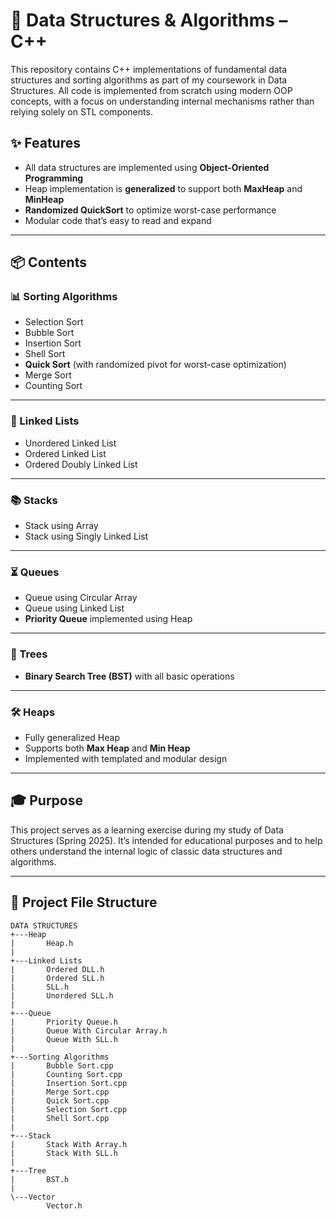# 🧠 Data Structures & Algorithms – C++

This repository contains C++ implementations of fundamental data structures and sorting algorithms as part of my coursework in Data Structures. All code is implemented from scratch using modern OOP concepts, with a focus on understanding internal mechanisms rather than relying solely on STL components.

## ✨ Features

- All data structures are implemented using **Object-Oriented Programming**
- Heap implementation is **generalized** to support both **MaxHeap** and **MinHeap**
- **Randomized QuickSort** to optimize worst-case performance
- Modular code that’s easy to read and expand

---

## 📦 Contents

### 📊 Sorting Algorithms
- Selection Sort
- Bubble Sort
- Insertion Sort
- Shell Sort
- **Quick Sort** (with randomized pivot for worst-case optimization)
- Merge Sort
- Counting Sort

---

### 🔗 Linked Lists
- Unordered Linked List
- Ordered Linked List
- Ordered Doubly Linked List

---

### 📚 Stacks
- Stack using Array
- Stack using Singly Linked List

---

### ⏳ Queues
- Queue using Circular Array
- Queue using Linked List
- **Priority Queue** implemented using Heap

---

### 🌳 Trees
- **Binary Search Tree (BST)** with all basic operations

---

### 🛠️ Heaps
- Fully generalized Heap
- Supports both **Max Heap** and **Min Heap**
- Implemented with templated and modular design

---

## 🎓 Purpose

This project serves as a learning exercise during my study of Data Structures (Spring 2025). It’s intended for educational purposes and to help others understand the internal logic of classic data structures and algorithms.

---

## 📁 Project File Structure

```
DATA STRUCTURES
+---Heap
|       Heap.h
|       
+---Linked Lists
|       Ordered DLL.h
|       Ordered SLL.h
|       SLL.h
|       Unordered SLL.h
|       
+---Queue
|       Priority Queue.h
|       Queue With Circular Array.h
|       Queue With SLL.h
|       
+---Sorting Algorithms
|       Bubble Sort.cpp
|       Counting Sort.cpp
|       Insertion Sort.cpp
|       Merge Sort.cpp
|       Quick Sort.cpp
|       Selection Sort.cpp
|       Shell Sort.cpp
|       
+---Stack
|       Stack With Array.h
|       Stack With SLL.h
|       
+---Tree
|       BST.h
|       
\---Vector
        Vector.h

        
```
